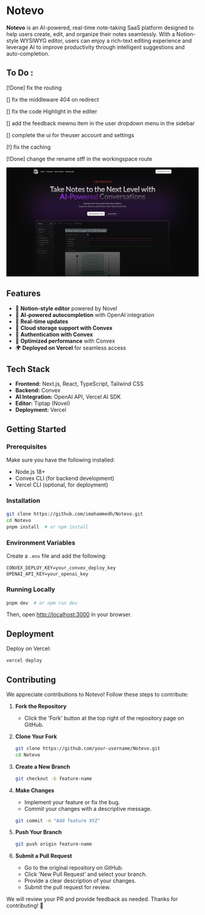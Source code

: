 # Notevo
 
 **Notevo** is an AI-powered, real-time note-taking SaaS platform designed to help users create, edit, and organize their notes seamlessly. With a Notion-style WYSIWYG editor, users can enjoy a rich-text editing experience and leverage AI to improve productivity through intelligent suggestions and auto-completion.
 
 ## To Do :
 
 [!Done] fix the routing
 
 [] fix the middleware 404 on redirect
 
 [] fix the code Highlight in the editer
 
 [] add the feedback mewnu item in the user dropdown menu in the sidebar
 
 [] complete the ui for theuser account and settings 
 
 [!] fix the caching
 
 [!Done] change the rename stff in the workingspace route
 
 
 ![Home Page](showCase_imgs/HomePage.png)
 
 ## Features
 
 - 📝 **Notion-style editor** powered by Novel
 - 🤖 **AI-powered autocompletion** with OpenAI integration
 - 🔄 **Real-time updates**
 - 📂 **Cloud storage support with Convex**
 - 🔐 **Authentication with Convex**
 - 🚀 **Optimized performance** with Convex
 - 🌍 **Deployed on Vercel** for seamless access
 
 ## Tech Stack
 
 - **Frontend:** Next.js, React, TypeScript, Tailwind CSS
 - **Backend:** Convex
 - **AI Integration:** OpenAI API, Vercel AI SDK
 - **Editor:** Tiptap (Novel)
 - **Deployment:** Vercel
 
 ## Getting Started
 
 ### Prerequisites
 Make sure you have the following installed:
 - Node.js 18+
 - Convex CLI (for backend development)
 - Vercel CLI (optional, for deployment)
 
 ### Installation
 ```bash
 git clone https://github.com/imohammedh/Notevo.git
 cd Notevo
 pnpm install  # or npm install
 ```
 
 ### Environment Variables
 Create a `.env` file and add the following:
 ```env
 CONVEX_DEPLOY_KEY=your_convex_deploy_key
 OPENAI_API_KEY=your_openai_key
 ```
 
 ### Running Locally
 ```bash
 pnpm dev  # or npm run dev
 ```
 Then, open [http://localhost:3000](http://localhost:3000) in your browser.
 
 ## Deployment
 Deploy on Vercel:
 ```bash
 vercel deploy
 ```
 
 ## Contributing
 We appreciate contributions to Notevo! Follow these steps to contribute:
 
 1. **Fork the Repository**
    - Click the 'Fork' button at the top right of the repository page on GitHub.
 
 2. **Clone Your Fork**
    ```bash
    git clone https://github.com/your-username/Notevo.git
    cd Notevo
    ```
 
 3. **Create a New Branch**
    ```bash
    git checkout -b feature-name
    ```
 
 4. **Make Changes**
    - Implement your feature or fix the bug.
    - Commit your changes with a descriptive message.
    ```bash
    git commit -m "Add feature XYZ"
    ```
 
 5. **Push Your Branch**
    ```bash
    git push origin feature-name
    ```
 
 6. **Submit a Pull Request**
    - Go to the original repository on GitHub.
    - Click 'New Pull Request' and select your branch.
    - Provide a clear description of your changes.
    - Submit the pull request for review.
 
 We will review your PR and provide feedback as needed. Thanks for contributing! 🚀
